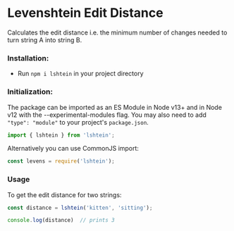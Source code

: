 # Levenshtein Edit Distance
Calculates the edit distance i.e. the minimum number of changes needed to turn string A into string B.

### Installation:
* Run ```npm i lshtein``` in your project directory

### Initialization:
The package can be imported as an ES Module in Node v13+ and in Node v12 with the --experimental-modules flag. You may also need to add ```"type": "module"``` to your project's `package.json`.

```javascript
import { lshtein } from 'lshtein';
```

Alternatively you can use CommonJS import:
```javascript
const levens = require('lshtein');
```

### Usage
To get the edit distance for two strings:

```javascript
const distance = lshtein('kitten', 'sitting');

console.log(distance)  // prints 3
```
